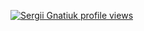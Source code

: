 [![ Sergii Gnatiuk profile views](https://u8views.com/api/v1/github/profiles/8483470/views/day-week-month-total-count.svg)](https://u8views.com/github/SurpSG)
